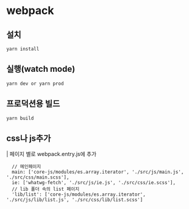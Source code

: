 # webpack

## 설치
```
yarn install
```

## 실행(watch mode)
```
yarn dev or yarn prod
```

## 프로덕션용 빌드
```
yarn build
```

## css나 js추가
| 페이지 별로 webpack.entry.js에 추가
```
  // 메인페이지
  main: ['core-js/modules/es.array.iterator', './src/js/main.js', './src/css/main.scss'],
  ie: ['whatwg-fetch', './src/js/ie.js', './src/css/ie.scss'],
  // lib 폴더 속의 list 페이지
  'lib/list': ['core-js/modules/es.array.iterator', './src/js/lib/list.js', './src/css/lib/list.scss']
```

